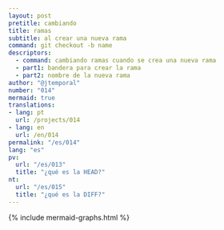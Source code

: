 ```yaml
---
layout: post
pretitle: cambiando
title: ramas
subtitle: al crear una nueva rama
command: git checkout -b name
descriptors:
  - command: cambiando ramas cuando se crea una nueva rama
  - part1: bandera para crear la rama
  - part2: nombre de la nueva rama
author: "@jtemporal"
number: "014"
mermaid: true
translations:
- lang: pt
  url: /projects/014
- lang: en
  url: /en/014
permalink: "/es/014"
lang: "es"
pv:
  url: "/es/013"
  title: "¿qué es la HEAD?"
nt:
  url: "/es/015"
  title: "¿qué es la DIFF?"
---
```


{% include mermaid-graphs.html %}